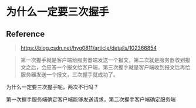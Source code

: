 # 为什么一定要三次握手

## Reference

> https://blog.csdn.net/hyg0811/article/details/102366854

> 第一次握手就是客户端给服务器端发送一个报文，第二次就是服务器收到报文之后，会应答一个报文给客户端，第三次握手就是客户端收到报文后再给服务器发送一个报文，三次握手就成功了。

为什么一定要三次握手呢，两次不行吗？

第一次握手服务端确定客户端能够发送请求，第二次握手客户端确定服务端